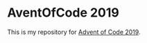 # AventOfCode 2019
This is my repository for [Advent of Code 2019](https://adventofcode.com/2019). 
